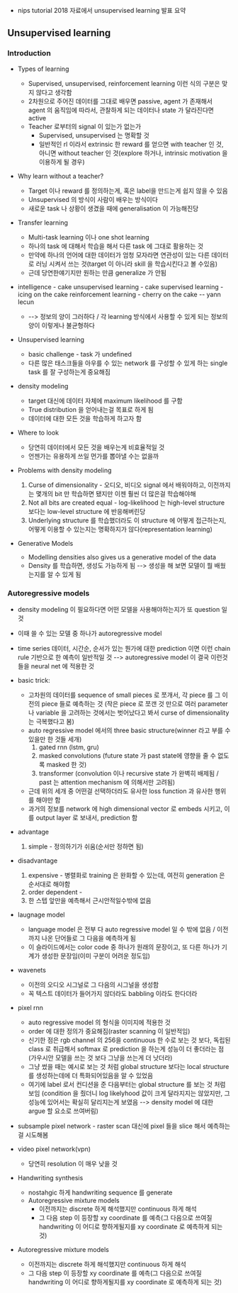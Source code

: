 - nips tutorial 2018 자료에서 unsupervised learning 발표 요약

## Unsupervised learning
### Introduction
* Types of learning
	* Supervised, unsupervised, reinforcement learning 이런 식의 구분은 맞지 않다고 생각함
	* 2차원으로 주어진 데이터를 그대로 배우면 passive, agent 가 존재해서 agent 의 움직임에 따라서, 관찰하게 되는 데이터나 state 가 달라진다면 active
	* Teacher 로부터의 signal 이 있는가 없는가 
		* Supervised, unsupervised 는 명확할 것
		* 일반적인 rl 이라서 extrinsic 한 reward 를 얻으면 with teacher 인 것, 아니면 without teacher 인 것(explore 하거나, intrinsic motivation 을 이용하게 될 경우)
* Why learn without a teacher?
	* Target 이나 reward 를 정의하는게, 혹은 label을 만드는게 쉽지 않을 수 있음
	* Unsupervised 의 방식이 사람이 배우는 방식이다
	* 새로운 task 나 상황이 생겼을 때에 generalisation 이 가능해진당
* Transfer learning
	* Multi-task learning 이나 one shot learning
	* 하나의 task 에 대해서 학습을 해서 다른 task 에 그대로 활용하는 것
	* 만약에 하나의 언어에 대한 데이터가 엄청 모자라면 연관성이 있는 다른 데이터로 러닝 시켜서 쓰는 것(target 이 아니라 skill 을 학습시킨다고 볼 수있음)
	* 근데 당연한얘기지만 원하는 만큼 generalize 가 안됨

* intelligence - cake
	unsupervised learning - cake
	supervised learning - icing on the cake
	reinforcement learning - cherry on the cake
	-- yann lecun
	* --> 정보의 양이 그러하다 / 각 learning 방식에서 사용할 수 있게 되는 정보의 양이 이렇게나 불균형하다

* Unsupervised learning
	* basic challenge - task 가 undefined
	* 다른 많은 태스크들을 아우를 수 있는 network 를 구성할 수 있게 하는 single task 를 잘 구성하는게 중요해짐
* density modeling
	* target 대신에 데이터 자체에 maximum likelihood 를 구함
	* True distribution 을 얻어내는걸 목표로 하게 됨
	* 데이터에 대한 모든 것을 학습하게 하고자 함
* Where to look
	* 당연히 데이터에서 모든 것을 배우는게 비효율적일 것
	* 언젠가는 유용하게 쓰일 먼가를 뽑아낼 수는 없을까
* Problems with density modeling
	1. Curse of dimensionality - 오디오, 비디오 signal 에서 배워야하고, 이전까지는 몇개의 bit 만 학습하면 됐지만 이젠 훨씬 더 많은걸 학습해야해
	2. Not all bits are created equal - log-likelihood 는 high-level structure 보다는 low-level structure 에 반응해버린당
	3. Underlying structure 를 학습했더라도 이 structure 에 어떻게 접근하는지, 어떻게 이용할 수 있는지는 명확하지가 않다(representation learning)
* Generative Models
	* Modelling densities also gives us a generative model of the data
	* Density 를 학습하면, 생성도 가능하게 됨
	--> 생성을 해 보면 모델이 뭘 배웠는지를 알 수 있게 됨

### Autoregressive models
* density modeling 이 필요하다면 어떤 모델을 사용해야하는지가 또 question 일 것
* 이때 쓸 수 있는 모델 중 하나가 autoregressive model
* time series 데이터, 시간순, 순서가 있는 뭔가에 대한 prediction 이면 이런 chain rule 기반으로 한 예측이 일반적일 것
--> autoregressive model 이 결국 이런것들을 neural net 에 적용한 것

* basic trick:
	* 고차원의 데이터를 sequence of small pieces 로 쪼개서, 각 piece 를 그 이전의 piece 들로 예측하는 것
	(작은 piece 로 쪼갠 것 만으로 여러 parameter 나 variable 을 고려하는 것에서는 벗어났다고 봐서 curse of dimensionality 는 극복했다고 봄)
	* auto regressive model 에서의 three basic structure(winner 라고 부를 수 있을만 한 것들 세개)
		1. gated rnn (lstm, gru)
		2. masked convolutions (future state 가 past state에 영향을 줄 수 없도록 masked 한 것)
		3. transformer (convolution 이나 recursive state 가 완벽히 배제됨 / past 는 attention mechanism 에 의해서만 고려됨)
	* 근데 위의 세개 중 어떤걸 선택하더라도 유사한 loss function 과 유사한 행위를 해야만 함
	* 과거의 정보를 network 에 high dimensional vector 로 embeds 시키고, 이를 output layer 로 보내서, prediction 함
* advantage
	1. simple - 정의하기가 쉬움(순서만 정하면 됨)
* disadvantage
	1. expensive - 병렬화로 training 은 완화할 수 있는데, 여전히 generation 은 순서대로 해야함
	2. order dependent - 
	3. 한 스텝 앞만을 예측해서 근시안적일수밖에 없음
* laugnage model
	* language model 은 전부 다 auto regressive model 일 수 밖에 없음 / 이전까지 나온 단어들로 그 다음을 예측하게 됨
	* 이 슬라이드에서는 color code 중 하나가 원래의 문장이고, 또 다른 하나가 기계가 생성한 문장임(이미 구분이 어려운 정도임)
* wavenets
	* 이전의 오디오 시그널로 그 다음의 시그널을 생성함
	* 꼭 텍스트 데이터가 들어가지 않더라도 babbling 이라도 한다더라
* pixel rnn
	* auto regressive model 의 형식을 이미지에 적용한 것
	* order 에 대한 정의가 중요해짐(raster scanning 이 일반적임)
	* 신기한 점은 rgb channel 의 256을 continuous 한 수로 보는 것 보다, 독립된 class 로 취급해서 softmax 로 prediction 을 하는게 성능이 더 좋더라는 점(가우시안 모델을 쓰는 것 보다 그냥을 쓰는게 더 낫더라)
	* 그냥 썼을 때는 예시로 보는 것 처럼 global structure 보다는 local structure 를 생성하는데에 더 특화되어있음을 알 수 있었음
	* 여기에 label 로서 컨디션을 준 다음부터는 global structure 를 보는 것 처럼 보임
	(condition 을 줬더니 log likelyhood 값이 크게 달라지지는 않았지만, 그 성능에 있어서는 확실히 달리지는게 보였음 --> density model 에 대한 argue 할 요소로 쓰여버림)
* subsample pixel network - raster scan 대신에 pixel 들을 slice 해서 예측하는걸 시도해봄
* video pixel network(vpn)
	* 당연히 resolution 이 매우 낮을 것
* Handwriting synthesis
	* nostahgic 하게 handwriting sequence 를 generate
	* Autoregressive mixture models
		* 이전까지는 discrete 하게 해석했지만 continuous 하게 해석
		* 그 다음 step 이 등장할 xy coordinate 를 예측(그 다음으로 쓰여질 handwriting 이 어디로 향하게될지를 xy coordinate 로 예측하게 되는 것)
* Autoregressive mixture models
	* 이전까지는 discrete 하게 해석했지만 continuous 하게 해석
	* 그 다음 step 이 등장할 xy coordinate 를 예측(그 다음으로 쓰여질 handwriting 이 어디로 향하게될지를 xy coordinate 로 예측하게 되는 것)



